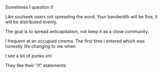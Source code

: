 Sometimes I question if 

Like soulseek users not spreading the word. Your bandwidth will be fine, it will be distributed evenly.

The goal is to spread anticapitalism, not keep it as a close community.

I frequent at an occupied cinema. The first time i entered which was honestly life changing to me when

I see a lot of punks onl

They like their "if" statements